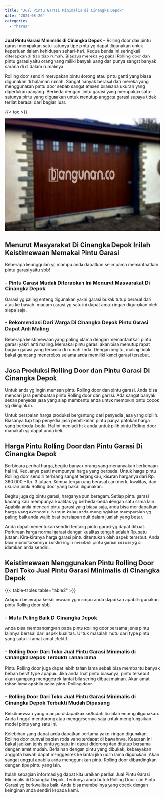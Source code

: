 ```yaml
---
title: "Jual Pintu Garasi Minimalis di Cinangka Depok"
date: "2024-08-26"
categories: 
  - "harga"
---
```


**Jual Pintu Garasi Minimalis di Cinangka Depok** – Rolling door dan pintu garasi merupakan satu-satunya tipe pintu yg dapat digunakan untuk keperluan dalam kehidupan sehari-hari. Kedua benda ini seringkali diterapkan di tiap tiap rumah. Biasaya mereka yg pakai Rolling door dan pintu garasi yaitu orang yang miliki banyak uang dan punya sangat banyak sarana di di dalam rumahnya.

Rolling door sendiri merupakan pintu dorong atau pintu ganti yang biasa digunakan di halaman rumah. Sangat banyak berasal dari mereka yang menggunakan pintu door sebab sangat efisien bilamana ukuran yang diperlukan panjang. Berbeda dengan pintu garasi yang merupakan satu-satunya pintu yang digunakan untuk menutup anggota garasi supaya tidak terliat berasal dari bagian luar.

{{< toc >}}

![Jual Pintu Garasi Minimalis di Cinangka Depok](/images/pintu-garasi-60.png)

## Menurut Masyarakat Di Cinangka Depok Inilah Keistimewaan Memakai Pintu Garasi

Beberapa keunggulan yg mampu anda dapatkan seumpama memanfaatkan pintu garasi yaitu sbb!

### \- Pintu Garasi Mudah Diterapkan Ini Menurut Masyarakat Di Cinangka Depok

Garasi yg paling enteng digunakan yakni garasi bukak tutup berasal dari atas ke bawah. macam garasi yg satu ini dapat amat ringan digunakan oleh siapa saja.

### \- Rekomendasi Dari Warga Di Cinangka Depok Pintu Garasi Dapat Anti Maling

Beberapa keistimewaan yang paling utama dengan memanfaatkan pintu garasi yakni anti maling. Memakai pintu garasi akan bisa menutup rapat bagian garasi yang tersedia di rumah anda. Dengan begitu, maling tidak bakal gampang menerobos selama anda memiliki kunci garasi tersebut.

## Jasa Produksi Rolling Door dan Pintu Garasi Di Cinangka Depok

Untuk anda yg ingin memsan pintu Rolling door dan pintu garasi. Anda bisa mencari jasa pembuatan pintu Rolling door dan garasi. Ada sangat banyak sekali penyedia jasa yang siap membantu anda untuk membikin pintu cocok yg diinginkan.

Untuk persoalan harga produksi bergantung dari penyedia jasa yang dipilih. Biasanya tiap tiap penyedia jasa pembikinan pintu punya patokan harga yang berbeda-beda. Hal ini menjadi hak anda untuk pilih pintu Rolling door manakah yg dapat anda beli.

## Harga Pintu Rolling Door dan Pintu Garasi Di Cinangka Depok

Berbicara perihal harga, begitu banyak orang yang menanyakan berkenaan hal ini. Keduanya pasti mempunyai harga yang berbeda. Untuk harga pintu Rolling door sendiri terbilang sangat terjangkau, kisaran harganya dari Rp. 360.000 – Rp. 3 jutaan. Semua tergantung berasal dari merk, kwalitas, dan ukuran pintu Rolling door yang bakal digunakan.

Begitu juga dg pintu garasi, harganya pun beragam. Setiap pintu garasi kadang kala mempunyai kualitas yg berbeda-beda dengan satu sama lain. Apabila anda mencari pintu garasi yang biasa saja, anda bisa mendapatkan harga yang ekonomis. Namun kalau anda menginginkan memperoleh yg paling baik anda wajib buat persiapan duit dalam jumlah yang besar.

Anda dapat menentukan sendiri tentang pintu garasi yg dapat dibuat. Perkiraan harga normal garasi dengan kualitas tengah adalah Rp. satu jutaan. Kira-kiranya harga garasi pintu ditentukan oleh aspek tersebut. Anda bisa menentukannya sendiri ingin membeli pintu garasi sesuai yg di idamkan anda sendiri.

## Keistimewaan Menggunakan Pintu Rolling Door Dari Toko Jual Pintu Garasi Minimalis di Cinangka Depok

{{< table-tables table="table2" >}}

Adapun beberapa keistimewaan yg mampu anda dapatkan apabila gunakan pintu Rolling door sbb.

### \- Mutu Paling Baik Di Cinangka Depok

Anda bisa membandingkan pada pintu Rolling door bersama jenis pintu lainnya berasal dari aspek kualitas. Untuk masalah mutu dari type pintu yang satu ini amat amat efektif.

### \- Rolling Door Dari Toko Jual Pintu Garasi Minimalis di Cinangka Depok Terbukti Tahan lama

Pintu Rolling door juga dapat lebih tahan lama sebab bisa membantu banyak beban berat type apapun. Jika anda lihat pintu biasanya, pintu tersebut akan gampang menggesrek lantai bila sering dibuat mainan. Akan amat tahan lama apabila pakai pintu Rolling door.

### \- Rolling Door Dari Toko Jual Pintu Garasi Minimalis di Cinangka Depok Terbukti Mudah Dipasang

Keistimewaan yang mampu didapatkan seSudah itu ialah enteng digunakan. Anda tinggal mendorong atau menggesernya saja untuk mengfungsikan model pintu yang satu ini.

Kelebihan yang dapat anda dapatkan pertama yakni ringan digunakan. Rolling door punyai bagian roda yang terdapat di bawahnya. Keadaan ini bakal jadikan jenis pintu yg satu ini dapat didorong dan ditutup bersama dengan amat mudah. Berlainan dengan pintu yang dibukak, kebanyakan anggota bawah dapat menggesrek ke lantai jika udah lama digunakan. Akan sangat unggul apabila anda menggunakan pintu Rolling door dibandingkan dengan tipe pintu yang lain.

Itulah sebagian informasi yg dapat kita uraikan perihal Jual Pintu Garasi Minimalis di Cinangka Depok. Tentunya anda butuh Rolling Door dan Pintu Garasi yg berkwalitas baik. Anda bisa membelinya yang cocok dengan keinginan anda sendiri kepada kami.
